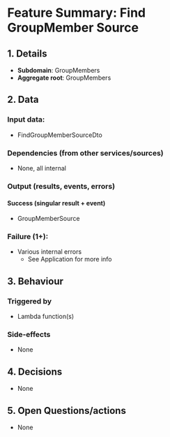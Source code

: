 # Feature Summary: Find GroupMember Source

## 1. Details

- **Subdomain**: GroupMembers
- **Aggregate root**: GroupMembers

## 2. Data

### Input data:

- FindGroupMemberSourceDto

### Dependencies (from other services/sources)

- None, all internal

### Output (results, events, errors)

#### Success (singular result + event)

- GroupMemberSource

### Failure (1+):

- Various internal errors
  - See Application for more info

## 3. Behaviour

### Triggered by

- Lambda function(s)

### Side-effects

- None

## 4. Decisions

- None

## 5. Open Questions/actions

- None
